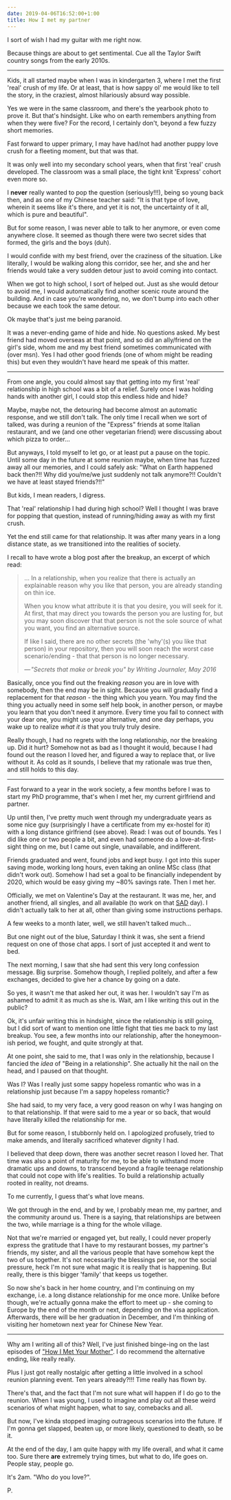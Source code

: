 ```yaml
---
date: 2019-04-06T16:52:00+1:00
title: How I met my partner
---
```


I sort of wish I had my guitar with me right now.

Because things are about to get sentimental.
Cue all the Taylor Swift country songs from the early 2010s.

---

Kids, it all started maybe when I was in kindergarten 3, where I met the first 'real' crush of my life.
Or at least, that is how sappy ol' me would like to tell the story, in the craziest, almost hilariously absurd way possible.

Yes we were in the same classroom, and there's the yearbook photo to prove it.
But that's hindsight.
Like who on earth remembers anything from when they were five?
For the record, I certainly don't, beyond a few fuzzy short memories.

Fast forward to upper primary, I may have had/not had another puppy love crush for a fleeting moment, but that was that.

It was only well into my secondary school years, when that first 'real' crush developed.
The classroom was a small place, the tight knit 'Express' cohort even more so.

I **never** really wanted to pop the question (seriously!!!), being so young back then, and as one of my Chinese teacher said:
"It is that type of love, wherein it seems like it's there, and yet it is not, the uncertainty of it all, which is pure and beautiful".

But for some reason, I was never able to talk to her anymore, or even come anywhere close.
It seemed as though there were two secret sides that formed, the girls and the boys (duh).

I would confide with my best friend, over the craziness of the situation.
Like literally, I would be walking along this corridor, see her, and she and her friends would take a very sudden detour just to avoid coming into contact.

When we got to high school, I sort of helped out.
Just as she would detour to avoid me, I would automatically find another scenic route around the building.
And in case you're wondering, no, we don't bump into each other because we each took the same detour.

Ok maybe that's just me being paranoid.

It was a never-ending game of hide and hide.
No questions asked.
My best friend had moved overseas at that point, and so did an ally/friend on the girl's side, whom me and my best friend sometimes communicated with (over msn).
Yes I had other good friends (one of whom might be reading this) but even they wouldn't have heard me speak of this matter.

---

From one angle, you could almost say that getting into my first 'real' relationship in high school was a bit of a relief.
Surely once I was holding hands with another girl, I could stop this endless hide and hide?

Maybe, maybe not, the detouring had become almost an automatic response, and we still don't talk.
The only time I recall when we sort of talked, was during a reunion of the "Express" friends at some Italian restaurant, and we (and one other vegetarian friend) were discussing about which pizza to order...

But anyways, I told myself to let go, or at least put a pause on the topic.
Until some day in the future at some reunion maybe, when time has fuzzed away all our memories, and I could safely ask:
"What on Earth happened back then?!!
 Why did you/me/we just suddenly not talk anymore?!!
 Couldn't we have at least stayed friends?!!"

But kids, I mean readers, I digress.

That 'real' relationship I had during high school?
Well I thought I was brave for popping that question, instead of running/hiding away as with my first crush.

Yet the end still came for that relationship.
It was after many years in a long distance state, as we transitioned into the realities of society.

I recall to have wrote a blog post after the breakup, an excerpt of which read:

> ...
> In a relationship, when you realize that there is actually an explainable reason why you like that person, you are already standing on thin ice.
>
> When you know what attribute it is that you desire, you will seek for it.
> At first, that may direct you towards the person you are lusting for, but you may soon discover that that person is not the sole source of what you want, you find an alternative source.
>
> If like I said, there are no other secrets (the \'why\'(s) you like that person) in your repository, then you will soon reach the worst case scenario/ending - that that person is no longer necessary.
>
> <cite>— "Secrets that make or break you" by Writing Journaler, May 2016</cite>


Basically, once you find out the freaking *reason* you are in love with somebody, then the end may be in sight.
Because you will gradually find a replacement for that *reason* - the thing which you yearn.
You may find the thing you actually need in some self help book, in another person, or maybe you learn that you don't need it anymore.
Every time you fail to connect with your dear one, you might use your alternative, and one day perhaps, you wake up to realize *what it is* that you truly truly desire.

Really though, I had no regrets with the long relationship, nor the breaking up.
Did it hurt?
Somehow not as bad as I thought it would, because I had found out the reason I loved her, and figured a way to replace that, or live without it.
As cold as it sounds, I believe that my rationale was true then, and still holds to this day.

---

Fast forward to a year in the work society, a few months before I was to start my PhD programme, that's when I met her, my current girlfriend and partner.

Up until then, I've pretty much went through my undergraduate years as some nice guy (surprisingly I have a certificate from my ex-hostel for it) with a long distance girlfriend (see above).
Read: I was out of bounds.
Yes I did like one or two people a bit, and even had someone do a love-at-first-sight thing on me, but I came out single, unavailable, and indifferent.

Friends graduated and went, found jobs and kept busy.
I got into this super saving mode, working long hours, even taking an online MSc class (that didn't work out).
Somehow I had set a goal to be financially independent by 2020, which would be easy giving my ~80% savings rate.
Then I met her.

Officially, we met on Valentine's Day at the restaurant.
It was me, her, and another friend, all singles, and all available (to work on that [SAD](https://en.wikipedia.org/wiki/Singles_Awareness_Day) day).
I didn't actually talk to her at all, other than giving some instructions perhaps.

A few weeks to a month later, well, we still haven't talked much...

But one night out of the blue, Saturday I think it was, she sent a friend request on one of those chat apps.
I sort of just accepted it and went to bed.

The next morning, I saw that she had sent this very long confession message.
Big surprise.
Somehow though, I replied politely, and after a few exchanges, decided to give her a chance by going on a date.

So yes, it wasn't me that asked her out, it was her.
I wouldn't say I'm as ashamed to admit it as much as she is.
Wait, am I like writing this out in the public?

Ok, it's unfair writing this in hindsight, since the relationship is still going, but I did sort of want to mention one little fight that ties me back to my last breakup.
You see, a few months into our relationship, after the honeymoon-ish period, we fought, and quite strongly at that.

At one point, she said to me, that I was only in the relationship, because I fancied the *idea* of "Being in a relationship".
She actually hit the nail on the head, and I paused on that thought.

Was I?
Was I really just some sappy hopeless romantic who was in a relationship just because I'm a sappy hopeless romantic?

She had said, to my very face, a very good reason on why I was hanging on to that relationship.
If that were said to me a year or so back, that would have literally killed the relationship for me.

But for some reason, I stubbornly held on.
I apologized profusely, tried to make amends, and literally sacrificed whatever dignity I had.

I believed that deep down, there was another secret reason I loved her.
That time was also a point of maturity for me, to be able to withstand more dramatic ups and downs, to transcend beyond a fragile teenage relationship that could not cope with life's realities.
To build a relationship actually rooted in reality, not dreams.

To me currently, I guess that's what love means.

We got through in the end, and by we, I probably mean me, my partner, and the community around us.
There is a saying, that relationships are between the two, while marriage is a thing for the whole village.

Not that we're married or engaged yet, but really, I could never properly express the gratitude that I have to my restaurant bosses, my partner's friends, my sister, and all the various people that have somehow kept the two of us together.
It's not necessarily the blessings per se, nor the social pressure, heck I'm not sure what magic it is really that is happening.
But really, there is this bigger 'family' that keeps us together.

So now she's back in her home country, and I'm continuing on my exchange, i.e. a long distance relationship for me once more.
Unlike before though, we're actually gonna make the effort to meet up - she coming to Europe by the end of the month or next, depending on the visa application.
Afterwards, there will be her graduation in December, and I'm thinking of visiting her hometown next year for Chinese New Year.

---

Why am I writing all of this?
Well, I've just finished binge-ing on the last episodes of ["How I Met Your Mother"](https://en.wikipedia.org/wiki/How_I_Met_Your_Mother).
I do recommend the alternative ending, like really really.

Plus I just got really nostalgic after getting a little involved in a school reunion planning event.
Ten years already?!!!
Time really has flown by.

There's that, and the fact that I'm not sure what will happen if I do go to the reunion.
When I was young, I used to imagine and play out all these weird scenarios of what might happen, what to say, comebacks and all.

But now, I've kinda stopped imaging outrageous scenarios into the future.
If I'm gonna get slapped, beaten up, or more likely, questioned to death, so be it.

At the end of the day, I am quite happy with my life overall, and what it came too.
Sure there **are** extremely trying times, but what to do, life goes on.
People stay, people go.

It's 2am.
"Who do you love?".

P.

